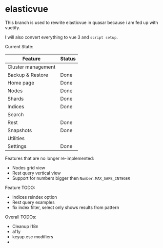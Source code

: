 # elasticvue

This branch is used to rewrite elasticvue in quasar because i am fed up with vuetify.

I will also convert everything to vue 3 and `script setup`.

Current State:

| Feature            | Status |
|--------------------|--------|
| Cluster management |        |
| Backup & Restore   | Done   |
| Home page          | Done   |
| Nodes              | Done   |
| Shards             | Done   |
| Indices            | Done   |
| Search             |        |
| Rest               | Done   |
| Snapshots          | Done   |
| Utilities          |        |
| Settings           | Done   |


Features that are no longer re-implemented:
* Nodes grid view
* Rest query vertical view
* Support for numbers bigger then `Number.MAX_SAFE_INTEGER`

Feature TODO:
* Indices reindex option
* Rest query examples
* fix index filter, select only shows results from pattern

Overall TODOs:
* Cleanup i18n
* a11y
* keyup.esc modifiers
* 